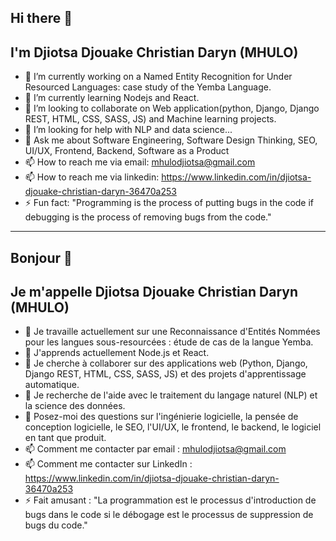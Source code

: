 ## Hi there 👋
## I'm Djiotsa Djouake Christian Daryn (MHULO)

- 🔭 I’m currently working on a Named Entity Recognition for Under Resourced Languages: case study of the Yemba Language.
- 🌱 I’m currently learning Nodejs and React.
- 👯 I’m looking to collaborate on Web application(python, Django, Django REST, HTML, CSS, SASS, JS) and Machine learning projects.
- 🤔 I’m looking for help with NLP and data science...
- 💬 Ask me about Software Engineering, Software Design Thinking, SEO, UI/UX, Frontend, Backend, Software as a Product
- 📫 How to reach me via email: mhulodjiotsa@gmail.com
- 📫 How to reach me via linkedin: https://www.linkedin.com/in/djiotsa-djouake-christian-daryn-36470a253
- ⚡ Fun fact: "Programming is the process of putting bugs in the code if debugging is the process of removing bugs from the code."


**************************************************************************************************************************************************

## Bonjour 👋
## Je m'appelle Djiotsa Djouake Christian Daryn (MHULO)

- 🔭 Je travaille actuellement sur une Reconnaissance d'Entités Nommées pour les langues sous-resourcées : étude de cas de la langue Yemba.
- 🌱 J'apprends actuellement Node.js et React.
- 👯 Je cherche à collaborer sur des applications web (Python, Django, Django REST, HTML, CSS, SASS, JS) et des projets d'apprentissage automatique.
- 🤔 Je recherche de l'aide avec le traitement du langage naturel (NLP) et la science des données.
- 💬 Posez-moi des questions sur l'ingénierie logicielle, la pensée de conception logicielle, le SEO, l'UI/UX, le frontend, le backend, le logiciel en tant que produit.
- 📫 Comment me contacter par email : mhulodjiotsa@gmail.com
- 📫 Comment me contacter sur LinkedIn : https://www.linkedin.com/in/djiotsa-djouake-christian-daryn-36470a253
- ⚡ Fait amusant : "La programmation est le processus d'introduction de bugs dans le code si le débogage est le processus de suppression de bugs du code."
